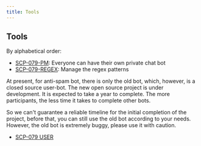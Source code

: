 ```yaml
---
title: Tools
---
```


## Tools

By alphabetical order:

- <a href="/pm/">SCP-079-PM</a>: 
Everyone can have their own private chat bot
- <a href="/regex/" target="_blank">SCP-079-REGEX</a>: 
Manage the regex patterns

At present, for anti-spam bot, there is only the old bot, which, however, is a 
closed source user-bot. The new open source project is under development. It is 
expected to take a year to complete. The more participants, the less 
time it takes to complete other bots.

So we can't guarantee a reliable timeline for the initial completion of 
the project, before that, you can still use the old bot according to 
your needs. However, the old bot is extremely buggy, please use it 
with caution.

- <a href="https://t.me/SCP_079_INFO/71" class="079" target="_blank">SCP-079 USER</a>

<audio src="/audio/page/tools.ogg" autoplay></audio>
<audio id="dooropen079" src="/audio/door/dooropen079.ogg"/>
